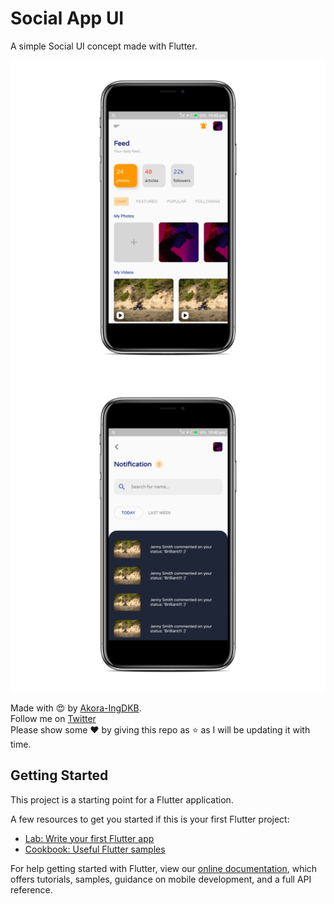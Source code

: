 # Social App UI  

A simple Social UI concept made with Flutter.  

<img src="shots/feed.png"><br />
<img src="shots/noti.png"><br />

Made with :heart_eyes: by [Akora-IngDKB](https://github.com/Akora-IngDKB).  
Follow me on [Twitter](https://twitter.com/AkoraIng_DKB)   
Please show some :heart: by giving this repo as :star: as I will be updating it with time.  

## Getting Started

This project is a starting point for a Flutter application.

A few resources to get you started if this is your first Flutter project:

- [Lab: Write your first Flutter app](https://flutter.dev/docs/get-started/codelab)
- [Cookbook: Useful Flutter samples](https://flutter.dev/docs/cookbook)

For help getting started with Flutter, view our
[online documentation](https://flutter.dev/docs), which offers tutorials,
samples, guidance on mobile development, and a full API reference.

